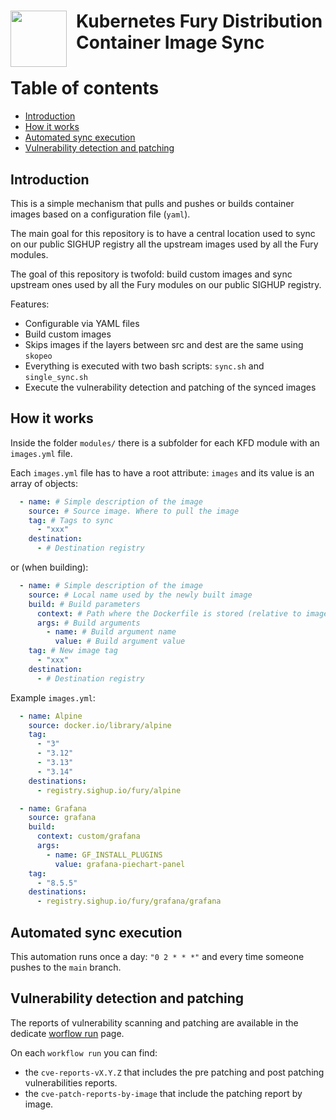 <!-- markdownlint-disable MD033 -->
<h1>
    <img src="https://github.com/sighupio/fury-distribution/blob/main/docs/assets/fury-epta-white.png?raw=true" align="left" width="90" style="margin-right: 15px"/>
    Kubernetes Fury Distribution <br/> Container Image Sync
</h1>
<!-- markdownlint-enable MD033 -->

# Table of contents
- [Introduction](#introduction)
- [How it works](#how-it-works)
- [Automated sync execution](#automated-sync-execution)
- [Vulnerability detection and patching](#vulns-detect-and-patch)

## <a name="introduction">Introduction</a>

This is a simple mechanism that pulls and pushes or builds container images based on a configuration file (`yaml`).

The main goal for this repository is to have a central location used to sync on our public SIGHUP registry all the
upstream images used by all the Fury modules.

The goal of this repository is twofold: build custom images and sync upstream ones used by all the Fury modules on
our public SIGHUP registry.

Features:

- Configurable via YAML files
- Build custom images
- Skips images if the layers between src and dest are the same using `skopeo`
- Everything is executed with two bash scripts: `sync.sh` and `single_sync.sh`
- Execute the vulnerability detection and patching of the synced images

## <a name="how-it-works">How it works</a>

Inside the folder `modules/` there is a subfolder for each KFD module with an `images.yml` file.

Each `images.yml` file has to have a root attribute: `images` and its value is an array of objects:

```yaml
  - name: # Simple description of the image
    source: # Source image. Where to pull the image
    tag: # Tags to sync
      - "xxx"
    destination:
      - # Destination registry
```
or (when building):
```yaml
  - name: # Simple description of the image
    source: # Local name used by the newly built image
    build: # Build parameters
      context: # Path where the Dockerfile is stored (relative to images.yml file)
      args: # Build arguments
        - name: # Build argument name
          value: # Build argument value
    tag: # New image tag
      - "xxx"
    destination:
      - # Destination registry
```

Example `images.yml`:

```yaml
  - name: Alpine
    source: docker.io/library/alpine
    tag:
      - "3"
      - "3.12"
      - "3.13"
      - "3.14"
    destinations:
      - registry.sighup.io/fury/alpine

  - name: Grafana
    source: grafana
    build:
      context: custom/grafana
      args:
        - name: GF_INSTALL_PLUGINS
          value: grafana-piechart-panel
    tag:
      - "8.5.5"
    destinations:
      - registry.sighup.io/fury/grafana/grafana
```

## <a name="automated-sync-execution">Automated sync execution</a>

This automation runs once a day: `"0 2 * * *"` and every time someone pushes to the `main` branch.

## <a name="vulns-detect-and-patch">Vulnerability detection and patching</a>

The reports of vulnerability scanning and patching are available in the dedicate [worflow run](https://github.com/sighupio/fury-distribution-container-image-sync/actions/workflows/cve-scan-and-patching.yml) page.

On each `workflow run` you can find:
- the `cve-reports-vX.Y.Z` that includes the pre patching and post patching vulnerabilities reports.
- the `cve-patch-reports-by-image` that include the patching report by image.